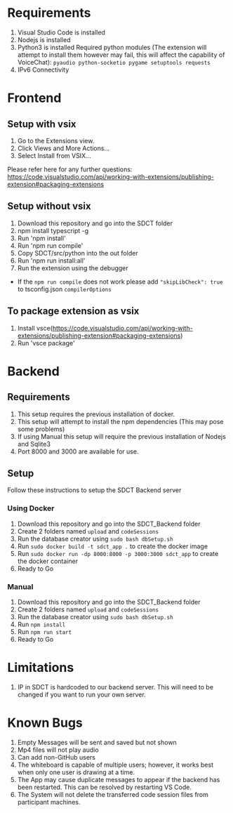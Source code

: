 # Requirements
1. Visual Studio Code is installed
2. Nodejs is installed
3. Python3 is installed
   Required python modules (The extension will attempt to install them however may fail, this will affect the capability of VoiceChat):
    `pyaudio
    python-socketio
    pygame
    setuptools
    requests `
4. IPv6 Connectivity

# Frontend

## Setup with vsix
1. Go to the Extensions view.
2. Click Views and More Actions...
3. Select Install from VSIX...

Please refer here for any further questions: https://code.visualstudio.com/api/working-with-extensions/publishing-extension#packaging-extensions

## Setup without vsix
1. Download this repository and go into the SDCT folder
2. npm install typescript -g
3. Run 'npm install'
4. Run 'npm run compile'
5. Copy SDCT/src/python into the out folder
6. Run 'npm run install:all'
7. Run the extension using the debugger

* If the `npm run compile` does not work please add `"skipLibCheck": true` to tsconfig.json `compilerOptions`

## To package extension as vsix
1. Install vsce(https://code.visualstudio.com/api/working-with-extensions/publishing-extension#packaging-extensions)
2. Run 'vsce package'

# Backend

## Requirements
1. This setup requires the previous installation of docker.
2. This setup will attempt to install the npm dependencies (This may pose some problems)
3. If using Manual this setup will require the previous installation of Nodejs and Sqlite3
4. Port 8000 and 3000 are available for use.

## Setup
Follow these instructions to setup the SDCT Backend server

### Using Docker
1. Download this repository and go into the SDCT_Backend folder
2. Create 2 folders named `upload` and `codeSessions`
3. Run the database creator using `sudo bash dbSetup.sh`
4. Run `sudo docker build -t sdct_app .` to create the docker image
5. Run `sudo docker run -dp 8000:8000 -p 3000:3000 sdct_app` to create the docker container
6. Ready to Go

### Manual
1. Download this repository and go into the SDCT_Backend folder
2. Create 2 folders named `upload` and `codeSessions`
3. Run the database creator using `sudo bash dbSetup.sh`
4. Run `npm install`
5. Run `npm run start`
6. Ready to Go

# Limitations

1. IP in SDCT is hardcoded to our backend server. This will need to be changed if you want to run your own server.

# Known Bugs
1. Empty Messages will be sent and saved but not shown
2. Mp4 files will not play audio
3. Can add non-GitHub users
4. The whiteboard is capable of multiple users; however, it works best when only one user is drawing at a time.
5. The App may cause duplicate messages to appear if the backend has been restarted. This can be resolved by restarting VS Code.
6. The System will not delete the transferred code session files from participant machines.

